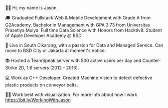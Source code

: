 👋🏽 Hi, my name is Jason.

🎓 Graduated Fullstack Web & Mobile Development with Grade A from G2Academy. Bachelor in Management with GPA 3.73 from Universitas Prasetiya Mulya. Full time Data Science with Honors from Hacktiv8. Student of Apple Developer Academy @ BSD.

🌇 Live in South Cikarang, with a passion for Data and Managed Service. Can move to BSD City or Jakarta at moment's notice.

📚 Hosted a TeamSpeak server with 500 active users per day and Counter-Strike 2D, 1.6 servers (2012 - 2016).

💻 Work as C++ Developer. Created Machine Vision to detect defective plastic products on conveyor belts.

💪🏽 Work best with visualization. For more info about how I work https://bit.ly/WorkingWithJason
